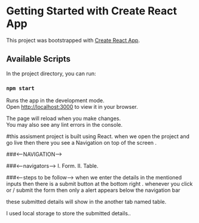 # Getting Started with Create React App

This project was bootstrapped with [Create React App](https://github.com/facebook/create-react-app).

## Available Scripts

In the project directory, you can run:

### `npm start`

Runs the app in the development mode.\
Open [http://localhost:3000](http://localhost:3000) to view it in your browser.

The page will reload when you make changes.\
You may also see any lint errors in the console.


#this assisment project is built using React.
when we open the project and go live then there you see a Navigation on top of the screen .

###<--NAVIGATION-->

###<--navigators--> I. Form. II. Table.

###<--steps to be follow-->
when we enter the details in the mentioned inputs then there is a submit button at the bottom right .
whenever you click or / submit the form then only a alert appears below the navigation bar

these submitted details will show in the another tab named table.

I used local storage to store the submitted details..
